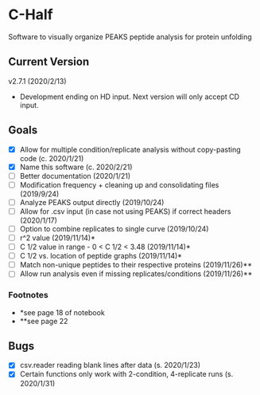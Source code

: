 # C-Half
Software to visually organize PEAKS peptide analysis for protein unfolding

## Current Version
v2.7.1 (2020/2/13)
- Development ending on HD input. Next version will only accept CD input.

## Goals
- [x] Allow for multiple condition/replicate analysis without copy-pasting code (c. 2020/1/21)
- [x] Name this software (c. 2020/2/21)
- [ ] Better documentation (2020/1/21)
- [ ] Modification frequency + cleaning up and consolidating files (2019/9/24)
- [ ] Analyze PEAKS output directly (2019/10/24)
- [ ] Allow for .csv input (in case not using PEAKS) if correct headers (2020/1/17)
- [ ] Option to combine replicates to single curve (2019/10/24)
- [ ] r^2 value (2019/11/14)*
- [ ] C 1/2 value in range - 0 <  C 1/2 < 3.48 (2019/11/14)*
- [ ] C 1/2 vs. location of peptide graphs (2019/11/14)*
- [ ] Match non-unique peptides to their respective proteins (2019/11/26)**
- [ ] Allow run analysis even if missing replicates/conditions (2019/11/26)**

### Footnotes
- *see page 18 of notebook
- **see page 22

## Bugs
- [x] csv.reader reading blank lines after data (s. 2020/1/23)
- [x] Certain functions only work with 2-condition, 4-replicate runs (s. 2020/1/31)
